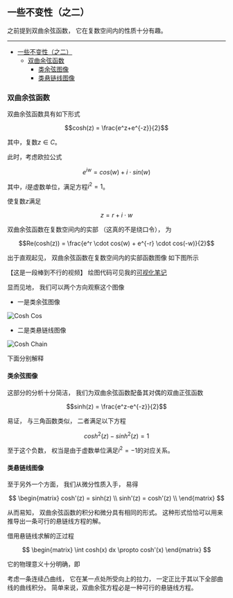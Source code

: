 ## 一些不变性（之二）

之前提到双曲余弦函数，
它在复数空间内的性质十分有趣。

---

- [一些不变性（之二）](#一些不变性之二)
  - [双曲余弦函数](#双曲余弦函数)
    - [类余弦图像](#类余弦图像)
    - [类悬链线图像](#类悬链线图像)

### 双曲余弦函数

双曲余弦函数具有如下形式

$$cosh(z) = \frac{e^z+e^{-z}}{2}$$

其中，复数$z \in C$。

此时，考虑欧拉公式

$$e^{iw} = cos(w) + i \cdot sin(w)$$

其中，$i$是虚数单位，满足方程$i^2 = 1$。

使复数$z$满足

$$z = r + i \cdot w$$


双曲余弦函数在复数空间内的实部
（这真的不是绕口令），
为

$$Re(cosh(z)) = \frac{e^r \cdot cos(w) + e^{-r} \cdot cos(-w)}{2}$$

出于直观起见，
双曲余弦函数在复数空间内的实部函数图像
如下图所示

【这是一段棒到不行的视频】
绘图代码可见我的[可视化笔记](https://observablehq.com/@listenzcc/cosh-surface-in-regl "可视化笔记")

显而见地，
我们可以两个方向观察这个图像

- 一是类余弦图像

![Cosh Cos](cosh-cos.png)

- 二是类悬链线图像

![Cosh Chain](cosh-chain.png)

下面分别解释

#### 类余弦图像

这部分的分析十分简洁，
我们为双曲余弦函数配备其对偶的双曲正弦函数

$$sinh(z) = \frac{e^z-e^{-z}}{2}$$

易证，
与三角函数类似，
二者满足以下方程

$$cosh^2(z) - sinh^2(z) = 1$$

至于这个负数，
权当是由于虚数单位满足$i^2=-1$的对应关系。

#### 类悬链线图像

至于另外一个方面，
我们从微分性质入手，
易得

$$ \begin{matrix}
cosh'(z) = sinh(z) \\
sinh'(z) = cosh'(z)  \\
\end{matrix} $$

从而易知，
双曲余弦函数的积分和微分具有相同的形式。
这种形式恰恰可以用来推导出一条可行的悬链线方程的解。

借用悬链线求解的正过程

$$ \begin{matrix}
\int cosh(x) dx \propto cosh'(x)
\end{matrix} $$

它的物理意义十分明确，即

考虑一条连续凸曲线，
它在某一点处所受向上的拉力，
一定正比于其以下全部曲线的曲线积分。
简单来说，双曲余弦方程必是一种可行的悬链线方程。
